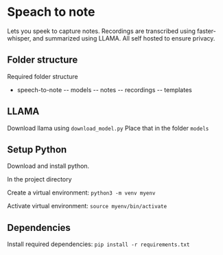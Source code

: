 # Speach to note

Lets you speek to capture notes. Recordings are transcribed using faster-whisper, and summarized using LLAMA.
All self hosted to ensure privacy.

## Folder structure

Required folder structure

- speech-to-note
  -- models
  -- notes
  -- recordings
  -- templates

## LLAMA

Download llama using `download_model.py`
Place that in the folder `models`

## Setup Python

Download and install python.

In the project directory

Create a virtual environment:
`python3 -m venv myenv`

Activate virtual environment:
`source myenv/bin/activate`

## Dependencies

Install required dependencies:
`pip install -r requirements.txt`
